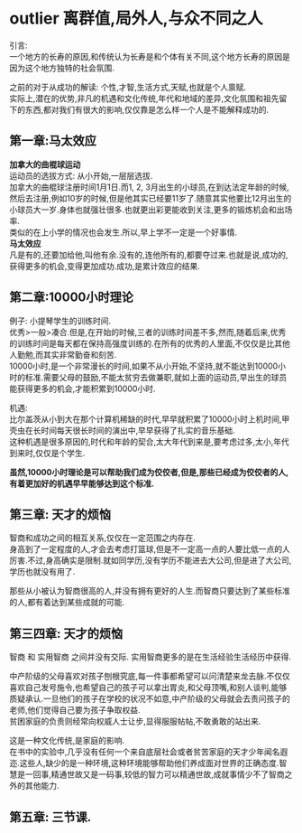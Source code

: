 # outlier 离群值,局外人,与众不同之人  

引言:  
	一个地方的长寿的原因,和传统认为长寿是和个体有关不同,这个地方长寿的原因是因为这个地方独特的社会氛围.   
	
之前的对于从成功的解读: 个性,才智,生活方式,天赋,也就是个人禀赋.  
实际上,潜在的优势,非凡的机遇和文化传统,年代和地域的差异,文化氛围和祖先留下的东西,都对我们有很大的影响,仅仅靠是怎么样一个人是不能解释成功的.  
	
##	 第一章:马太效应

**加拿大的曲棍球运动**  
运动员的选拔方式: 从小开始,一层层选拔.   
加拿大的曲棍球注册时间1月1日.而1, 2, 3月出生的小球员,在到达法定年龄的时候,然后去注册,例如10岁的时候,但是他其实已经要11岁了.随意其实他要比12月出生的小球员大一岁.身体也就强壮很多.也就更出彩更能收到关注,更多的锻炼机会和出场率.  
类似的在上小学的情况也会发生.所以,早上学不一定是一个好事情.  
**马太效应**  
凡是有的,还要加给他,叫他有余.没有的,连他所有的,都要夺过来.也就是说,成功的,获得更多的机会,变得更加成功.成功,是累计效应的结果.   


## 第二章:10000小时理论  
例子: 小提琴学生的训练时间.  
优秀>一般>凑合.但是,在开始的时候,三者的训练时间差不多,然而,随着后来,优秀的训练时间是每天都在保持高强度训练的.在所有的优秀的人里面,不仅仅是比其他人勤勉,而其实非常勤奋和刻苦.  
10000小时,是一个非常漫长的时间,如果不从小开始,不坚持,就不能达到10000小时的标准.需要父母的鼓励,不能太贫穷去做兼职,就如上面的运动员,早出生的球员能获得更多的机会,才能积累到10000小时.

机遇:  
比尔盖茨从小到大在那个计算机稀缺的时代,早早就积累了10000小时上机时间,甲壳虫在长时间每天很长时间的演出中,早早获得了扎实的音乐基础.  
这种机遇是很多原因的,时代和年龄的契合,太大年代到来是,要考虑过多,太小,年代到来时,仅仅是个学生.  

**虽然,10000小时理论是可以帮助我们成为佼佼者,但是,那些已经成为佼佼者的人,有着更加好的机遇早早能够达到这个标准.**

## 第三章: 天才的烦恼  


智商和成功之间的相互关系,仅仅在一定范围之内存在.  
身高到了一定程度的人,才会去考虑打篮球,但是不一定高一点的人要比低一点的人厉害.不过,身高确实是限制.就如同学历,没有学历不能进去大公司,但是进了大公司,学历也就没有用了.  

那些从小被认为智商很高的人,并没有拥有更好的人生.而智商只要达到了某些标准的人,都有着达到某些成就的可能.  


## 第三四章: 天才的烦恼 

智商 和 实用智商 之间并没有交际. 实用智商更多的是在生活经验生活经历中获得.  

中产阶级的父母喜欢对孩子刨根究底,每一件事都希望可以问清楚来龙去脉.不仅仅喜欢自己发号施令,也希望自己的孩子可以拿出胃炎,和父母顶嘴,和别人谈判,能够质疑承认.一旦他们的孩子在学校的状况不如意,中产阶级的父母就会去责问孩子的老师,他们觉得自己要为孩子争取权益.   
贫困家庭的负责则经常向权威人士让步,显得服服帖帖,不敢勇敢的站出来.  
  
  
这是一种文化传统,是家庭的影响.    
在书中的实验中,几乎没有任何一个来自底层社会或者贫苦家庭的天才少年闻名遐迩.这些人,缺少的是一种环境,这种环境能够帮助他们养成面对世界的正确态度.智慧是一回事,精通世故又是一码事,较低的智力可以精通世故,成就事情少不了智商之外的其他能力.    


## 第五章: 三节课.  















